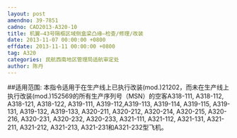 ```yaml
---
layout: post
amendno: 39-7851
cadno: CAD2013-A320-10
title: 机翼—43号隔框区域侧盒梁凸缘—检查/修理/改装
date: 2013-11-07 00:00:00 +0800
effdate: 2013-11-11 00:00:00 +0800
tag: A320
categories: 民航西南地区管理局适航审定处
author: 陈丹
---
```


##适用范围:
本指令适用于在生产线上已执行改装(mod.)21202，而未在生产线上执行改装(mod.)152569的所有生产序列号（MSN）的空客A318-111, A318-112, A318-121, A318-122, A319-111, A319-112,A319-113, A319-114, A319-115, A319-131, A319-132, A319-133, A320-211, A320-212, A320-214, A320-215, A320-216, A320-231, A320-232, A320-233, A321-111, A321-112, A321-131, A321-211, A321-212, A321-213, A321-231和A321-232型飞机。

